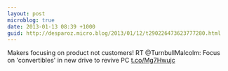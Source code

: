 ```yaml
---
layout: post
microblog: true
date: 2013-01-13 08:39 +1000
guid: http://desparoz.micro.blog/2013/01/12/t290226473623777280.html
---
```

Makers focusing on product not customers! RT @TurnbullMalcolm: Focus on 'convertibles' in new drive to revive PC [t.co/Mg7Hwujc](http://t.co/Mg7Hwujc)
